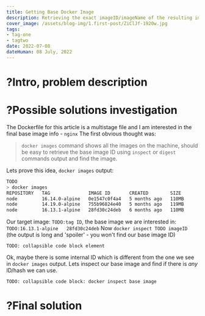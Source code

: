 ```yaml
---
title: Getting Base Docker Image
description: Retrieving the exact imageID/imageName of the resulting image
cover_image: /assets/blog-img/1.first-post/ZiClJf-1920w.jpg
tags:
- tag-one
- tagtwo
date: 2022-07-08
dateHuman: 08 July, 2022
---
```


# ?Intro, problem description


# ?Possible solutions investigation
The Dockerfile for this article is a multistage file and I am interested in the final base image info - `nginx`
The first obvious thought was: 
> `docker images` command shows all the images on the machine, should be easy to retrieve the base image ID using `inspect` or `digest` commands output and find the image.

Lets prove this idea, `docker images` output:
```bash
TODO
> docker images
REPOSITORY   TAG              IMAGE ID       CREATED        SIZE
node         16.14.0-alpine   0e1547c0f4a4   5 months ago   110MB
node         14.19.0-alpine   755b96824e40   5 months ago   119MB
node         16.13.1-alpine   28fd30c24deb   6 months ago   110MB
```
Our target image: `TODO:tag ID`, the base image we are interested in: `TODO:16.13.1-alpine   28fd30c24deb`
Now `docker inspect TODO imageID` (the output is long and 'spoiler' - you won't find our base image ID)
```
TODO: collapsible code block element
```

Ok, maybe there is some internal ID which is different from the one we see in `docker images` output. Lets inspect our base image and find if there is *any* ID/hash we can use. 
```
TODO: collapsible code block: docker inspect base image
```

# ?Final solution


